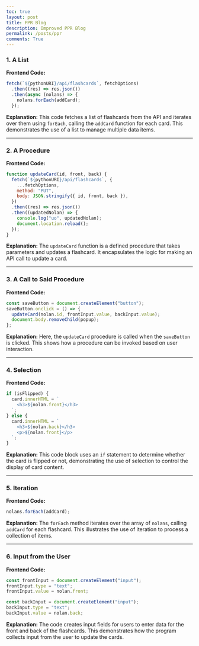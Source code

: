 ```yaml
---
toc: true
layout: post
title: PPR Blog
description: Improved PPR Blog
permalink: /posts/ppr
comments: True
---
```


### 1. A List

**Frontend Code:**
```javascript
fetch(`${pythonURI}/api/flashcards`, fetchOptions)
  .then((res) => res.json())
  .then(async (nolans) => {
    nolans.forEach(addCard);
  });
```
**Explanation:**
This code fetches a list of flashcards from the API and iterates over them using `forEach`, calling the `addCard` function for each card. This demonstrates the use of a list to manage multiple data items.

---

### 2. A Procedure

**Frontend Code:**
```javascript
function updateCard(id, front, back) {
  fetch(`${pythonURI}/api/flashcards`, {
    ...fetchOptions,
    method: "PUT",
    body: JSON.stringify({ id, front, back }),
  })
  .then((res) => res.json())
  .then((updatedNolan) => {
    console.log("uo", updatedNolan);
    document.location.reload();
  });
}
```
**Explanation:**
The `updateCard` function is a defined procedure that takes parameters and updates a flashcard. It encapsulates the logic for making an API call to update a card.

---

### 3. A Call to Said Procedure

**Frontend Code:**
```javascript
const saveButton = document.createElement("button");
saveButton.onclick = () => {
  updateCard(nolan.id, frontInput.value, backInput.value);
  document.body.removeChild(popup);
};
```
**Explanation:**
Here, the `updateCard` procedure is called when the `saveButton` is clicked. This shows how a procedure can be invoked based on user interaction.

---

### 4. Selection

**Frontend Code:**
```javascript
if (isFlipped) {
  card.innerHTML = `
    <h3>${nolan.front}</h3>
  `;
} else {
  card.innerHTML = `
    <h3>${nolan.back}</h3>
    <p>${nolan.front}</p>
  `;
}
```
**Explanation:**
This code block uses an `if` statement to determine whether the card is flipped or not, demonstrating the use of selection to control the display of card content.

---

### 5. Iteration

**Frontend Code:**
```javascript
nolans.forEach(addCard);
```
**Explanation:**
The `forEach` method iterates over the array of `nolans`, calling `addCard` for each flashcard. This illustrates the use of iteration to process a collection of items.

---

### 6. Input from the User

**Frontend Code:**
```javascript
const frontInput = document.createElement("input");
frontInput.type = "text";
frontInput.value = nolan.front;

const backInput = document.createElement("input");
backInput.type = "text";
backInput.value = nolan.back;
```
**Explanation:**
The code creates input fields for users to enter data for the front and back of the flashcards. This demonstrates how the program collects input from the user to update the cards.
